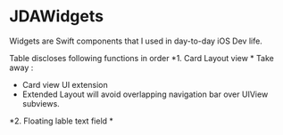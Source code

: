 # JDAWidgets
Widgets are Swift components that I used in day-to-day iOS Dev life.

Table discloses following functions in order 
*1. Card Layout view *
Take away : 
- Card view UI extension
- Extended Layout will avoid overlapping navigation bar over UIView subviews.

*2. Floating lable text field *

